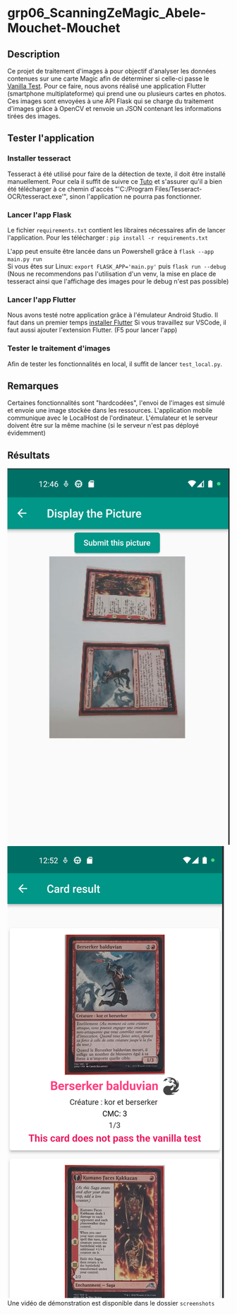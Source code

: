 # grp06_ScanningZeMagic_Abele-Mouchet-Mouchet

## Description
Ce projet de traitement d'images à pour objectif d'analyser les données contenues sur une carte Magic afin de déterminer si celle-ci passe le [Vanilla Test](https://mtg.fandom.com/wiki/Vanilla). Pour ce faire, nous avons réalisé une application Flutter (smartphone multiplateforme) qui prend une ou plusieurs cartes en photos. Ces images sont envoyées à une API Flask qui se charge du traitement d'images grâce à OpenCV et renvoie un JSON contenant les informations tirées des images.

## Tester l'application
### Installer tesseract
Tesseract à été utilisé pour faire de la détection de texte, il doit être installé manuellement.
Pour cela il suffit de suivre ce [Tuto](https://stackoverflow.com/questions/50951955/pytesseract-tesseractnotfound-error-tesseract-is-not-installed-or-its-not-i) et s'assurer qu'il a bien été télécharger à ce chemin d'accès "'C:/Program Files/Tesseract-OCR/tesseract.exe'", sinon l'application ne pourra pas fonctionner.
### Lancer l'app Flask
Le fichier `requirements.txt` contient les libraires nécessaires afin de lancer l'application. 
Pour les télécharger : `pip install -r requirements.txt`

L'app peut ensuite être lancée dans un Powershell grâce à `flask --app main.py run`    
Si vous êtes sur Linux: `export FLASK_APP='main.py'` puis `flask run --debug`
(Nous ne recommendons pas l'utilisation d'un venv, la mise en place de tesseract ainsi que l'affichage des images pour le debug n'est pas possible)

### Lancer l'app Flutter
Nous avons testé notre application grâce à l'émulateur Android Studio.
Il faut dans un premier temps [installer Flutter](https://docs.flutter.dev/get-started/install/windows)
Si vous travaillez sur VSCode, il faut aussi ajouter l'extension Flutter. (F5 pour lancer l'app)

### Tester le traitement d'images
Afin de tester les fonctionnalités en local, il suffit de lancer `test_local.py`.

## Remarques
Certaines fonctionnalités sont "hardcodées", l'envoi de l'images est simulé et envoie une image stockée dans les ressources. 
L'application mobile communique avec le LocalHost de l'ordinateur. 
L'émulateur et le serveur doivent être sur la même machine (si le serveur n'est pas déployé évidemment)

## Résultats
![Camera input](./screenshots/img_display.png)
![Result](./screenshots/result.png)
Une vidéo de démonstration est disponible dans le dossier `screenshots`
